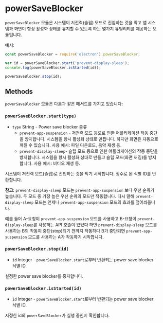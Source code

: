 ﻿# powerSaveBlocker

`powerSaveBlocker` 모듈은 시스템이 저전력(슬립) 모드로 진입하는 것을 막고 앱 시스템과
화면이 항상 활성화 상태를 유지할 수 있도록 하는 몇가지 유틸리티를 제공하는 모듈입니다.

예시:

```javascript
const powerSaveBlocker = require('electron').powerSaveBlocker;

var id = powerSaveBlocker.start('prevent-display-sleep');
console.log(powerSaveBlocker.isStarted(id));

powerSaveBlocker.stop(id);
```

## Methods

`powerSaveBlocker` 모듈은 다음과 같은 메서드를 가지고 있습니다:

### `powerSaveBlocker.start(type)`

* `type` String - Power save blocker 종류
  * `prevent-app-suspension` - 저전력 모드 등으로 인한 어플리케이션 작동 중단을
    방지합니다. 시스템을 항시 활성화 상태로 만듭니다. 하지만 화면은 자동으로 꺼질 수
    있습니다. 사용 예시: 파일 다운로드, 음악 재생 등.
  * `prevent-display-sleep`- 슬립 모드 등으로 인한 어플리케이션의 작동 중단을
    방지합니다. 시스템을 항시 활성화 상태로 만들고 슬립 모드(화면 꺼짐)를 방지합니다.
    사용 예시: 비디오 재생 등.

시스템이 저전력 모드(슬립)로 진입하는 것을 막기 시작합니다. 정수로 된 식별 ID를
반환합니다.

**참고:** `prevent-display-sleep` 모드는 `prevent-app-suspension` 보다 우선 순위가
높습니다. 두 모드 중 가장 높은 우선 순위의 모드만 작동합니다. 다시 말해
`prevent-display-sleep` 모드는 언제나 `prevent-app-suspension` 모드의 효과를
덮어씌웁니다.

예를 들어 A-요청이 `prevent-app-suspension` 모드를 사용하고 B-요청이
`prevent-display-sleep`를 사용하는 API 호출이 있었다 하면 `prevent-display-sleep`
모드를 사용하는 B의 작동이 중단(stop)되기 전까지 작동하다 B가 중단되면
`prevent-app-suspension` 모드를 사용하는 A가 작동하기 시작합니다.

### `powerSaveBlocker.stop(id)`

* `id` Integer - `powerSaveBlocker.start`로부터 반환되는 power save blocker 식별
ID.

설정한 power save blocker를 중지합니다.

### `powerSaveBlocker.isStarted(id)`

* `id` Integer - `powerSaveBlocker.start`로부터 반환되는 power save blocker 식별
ID.

지정한 id의 `powerSaveBlocker`가 실행 중인지 확인합니다.
